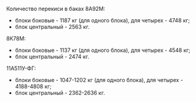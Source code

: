 Количество перекиси в баках
8А92М:
* блоки боковые - 1187 кг (для одного блока), для четырех - 4748 кг;
* блок центральный - 2563 кг.

8К78М:
* блоки боковые - 1137 кг (для одного блока), для четырех -  4548 кг;
* блок центральный - 2474 кг.

11А511У-ФГ:
* блоки боковые -  1047-1202 кг (для одного блока), для четырех - 4188-4808  кг;
* блок центральный - 2362-2636 кг.
